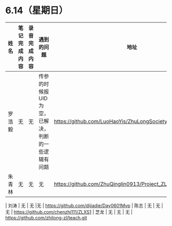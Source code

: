 # 6.14（星期日）

| 姓名   | 笔记完成内容| 录音完成内容 | 遇到的问题| 地址                                                 |
| :----- | ------------------------------------------------------------ | ------------ | -------------------------------------------------- | ---------------------------------------------------- |
| 罗浩毅  | 无        |       无     |传参的时候报UID为空，已解决，判断的一些逻辑有问题 | https://github.com/LuoHaoYis/ZhuLongSociety_Project_day6_14
| 朱青林    | 无        |       无     |无  |  https://github.com/ZhuQinglin0913/Project_ZLXS

| 刘涛  | 无        |       无     |无 | https://github.com/dijiadie/Day0601Mvp
| 陈志    | 无        |       无     |无  | https://github.com/chenzhi111/ZLXS1
|  芝龙 | 无        |       无     | 无  | https://github.com/zhilong-zl/teach.git
